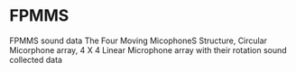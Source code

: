 # FPMMS
FPMMS sound data
The Four Moving MicophoneS Structure, Circular Micorphone array, 4 X 4 Linear Microphone array with their rotation sound collected data
